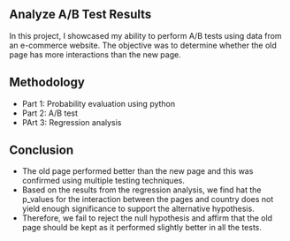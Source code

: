 ## Analyze A/B Test Results

In this project, I showcased my ability to perform A/B tests using data from an e-commerce website. The objective was to determine whether the old page has more interactions than the new page. 


## Methodology
* Part 1: Probability evaluation using python 
* Part 2: A/B test
* PArt 3: Regression analysis 

## Conclusion
* The old page performed better than the new page and this was confirmed using multiple testing techniques.
* Based on the results from the regression analysis, we find hat the p_values for the interaction between the pages and country does not yield enough significance to support the alternative hypothesis.
* Therefore, we fail to reject the null hypothesis and affirm that the old page should be kept as it performed slightly better in all the tests.